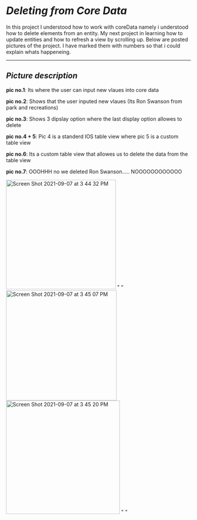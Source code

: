 # *Deleting from Core Data*

In this project I understood how to work with coreData namely i understood how to delete elements from an entity. My next project in learning how to update entities 
and how to refresh a view by scrolling up. Below are posted pictures of the project. I have marked them with numbers so that i could explain whats happeneing.

--------------------------------------------------------------------------------------------------------------------------------------------------------------------

## *Picture description*

**pic no.1**: Its where the user can input new vlaues into core data

**pic no.2**: Shows that the user inputed new vlaues (Its Ron Swanson from park and recreations)

**pic no.3**: Shows 3 dipslay option where the last display option allowes to delete

**pic no.4 + 5**: Pic 4 is a standerd IOS table view where pic 5 is a custom table view

**pic no.6**: Its a custom table view that allowes us to delete the data from the table view

**pic no.7**: OOOHHH no we deleted Ron Swanson..... NOOOOOOOOOOOO


<img width="299" alt="Screen Shot 2021-09-07 at 3 44 32 PM" src="https://user-images.githubusercontent.com/67702241/132356243-6e95d28f-9384-4fab-82ab-9a5b1e92780c.png">   "     "      <img width="301" alt="Screen Shot 2021-09-07 at 3 45 07 PM" src="https://user-images.githubusercontent.com/67702241/132356272-2d538d94-9a1d-4cfe-8464-954620f0b685.png"> <img width="310" alt="Screen Shot 2021-09-07 at 3 45 20 PM" src="https://user-images.githubusercontent.com/67702241/132356757-ad8caf1f-4e09-4f35-accd-d32f1fb62754.png">
"     "

